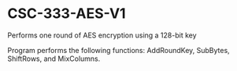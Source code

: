 # CSC-333-AES-V1
Performs one round of AES encryption using a 128-bit key

Program performs the following functions: AddRoundKey, SubBytes, ShiftRows, and MixColumns.
